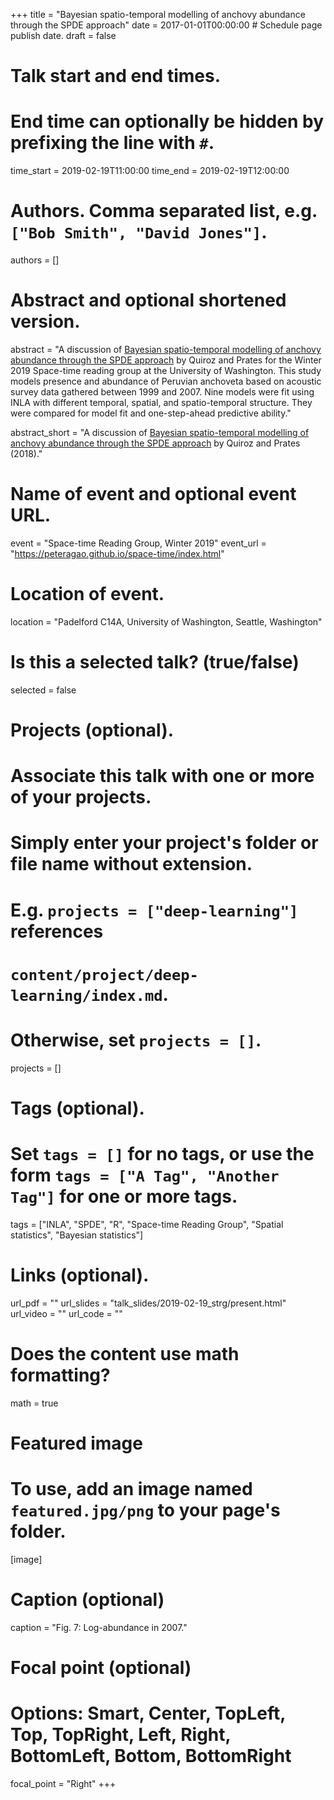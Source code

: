 +++
title = "Bayesian spatio-temporal modelling of anchovy abundance through the SPDE approach"
date = 2017-01-01T00:00:00  # Schedule page publish date.
draft = false

# Talk start and end times.
#   End time can optionally be hidden by prefixing the line with `#`.
time_start = 2019-02-19T11:00:00
time_end = 2019-02-19T12:00:00

# Authors. Comma separated list, e.g. `["Bob Smith", "David Jones"]`.
authors = []

# Abstract and optional shortened version.
abstract = "A discussion of [Bayesian spatio-temporal modelling of anchovy abundance through the SPDE approach](https://www.sciencedirect.com/science/article/pii/S2211675317302816) by Quiroz and Prates for the Winter 2019 Space-time reading group at the University of Washington. This study models presence and abundance of Peruvian anchoveta based on acoustic survey data gathered between 1999 and 2007. Nine models were fit using INLA with different temporal, spatial, and spatio-temporal structure. They were compared for model fit and one-step-ahead predictive ability."

abstract_short = "A discussion of [Bayesian spatio-temporal modelling of anchovy abundance through the SPDE approach](https://www.sciencedirect.com/science/article/pii/S2211675317302816) by Quiroz and Prates (2018)."

# Name of event and optional event URL.
event = "Space-time Reading Group, Winter 2019"
event_url = "https://peteragao.github.io/space-time/index.html"

# Location of event.
location = "Padelford C14A, University of Washington, Seattle, Washington"

# Is this a selected talk? (true/false)
selected = false

# Projects (optional).
#   Associate this talk with one or more of your projects.
#   Simply enter your project's folder or file name without extension.
#   E.g. `projects = ["deep-learning"]` references 
#   `content/project/deep-learning/index.md`.
#   Otherwise, set `projects = []`.
projects = []

# Tags (optional).
#   Set `tags = []` for no tags, or use the form `tags = ["A Tag", "Another Tag"]` for one or more tags.
tags = ["INLA", "SPDE", "R", "Space-time Reading Group", "Spatial statistics", "Bayesian statistics"]

# Links (optional).
url_pdf = ""
url_slides = "talk_slides/2019-02-19_strg/present.html"
url_video = ""
url_code = ""

# Does the content use math formatting?
math = true

# Featured image
# To use, add an image named `featured.jpg/png` to your page's folder. 
[image]
  # Caption (optional)
  caption = "Fig. 7: Log-abundance in 2007."

  # Focal point (optional)
  # Options: Smart, Center, TopLeft, Top, TopRight, Left, Right, BottomLeft, Bottom, BottomRight
  focal_point = "Right"
+++
